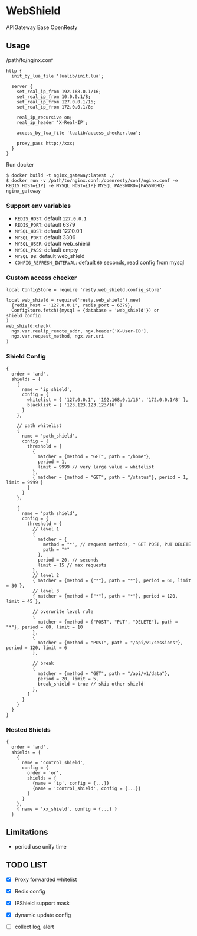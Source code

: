 WebShield
===========

APIGateway Base OpenResty 


## Usage

/path/to/nginx.conf

```
http {
  init_by_lua_file 'lualib/init.lua';

  server {
    set_real_ip_from 192.168.0.1/16;
    set_real_ip_from 10.0.0.1/8;
    set_real_ip_from 127.0.0.1/16;
    set_real_ip_from 172.0.0.1/8;

    real_ip_recursive on;
    real_ip_header 'X-Real-IP';

    access_by_lua_file 'lualib/access_checker.lua';

    proxy_pass http://xxx;
  }
}
```

Run docker

```
$ docker build -t nginx_gateway:latest ./ 
$ docker run -v /path/to/nginx.conf:/openresty/conf/nginx.conf -e REDIS_HOST={IP} -e MYSQL_HOST={IP} MYSQL_PASSWORD={PASSWORD} nginx_gateway
```


### Support env variables

* `REDIS_HOST`: default `127.0.0.1`
* `REDIS_PORT`: default 6379
* `MYSQL_HOST`: default 127.0.0.1
* `MYSQL_PORT`: default 3306
* `MYSQL_USER`: default web_shield
* `MYSQL_PASS`: default empty
* `MYSQL_DB`: default web_shield
* `CONFIG_REFRESH_INTERVAL`: default `60` seconds, read config from mysql


### Custom access checker

```
local ConfigStore = require 'resty.web_shield.config_store'

local web_shield = require('resty.web_shield').new(
  {redis_host = '127.0.0.1', redis_port = 6379},
  ConfigStore.fetch({mysql = {database = 'web_shield'}) or shield_config
)
web_shield:check(
  ngx.var.realip_remote_addr, ngx.header['X-User-ID'],
  ngx.var.request_method, ngx.var.uri
)
```


### Shield Config

```
{
  order = 'and',
  shields = {
    {
      name = 'ip_shield',
      config = {
        whitelist = { '127.0.0.1', '192.168.0.1/16', '172.0.0.1/8' },
        blacklist = { '123.123.123.123/16' }
      }
    },

    // path whitelist
    {
      name = 'path_shield',
      config = {
        threshold = {
          {
            matcher = {method = "GET", path = "/home"},
            period = 1,
            limit = 9999 // very large value ≈ whitelist
          },
          { matcher = {method = "GET", path = "/status"}, period = 1, limit = 9999 }
        }
      }
    },

    {
      name = 'path_shield',
      config = {
        threshold = {
          // level 1
          {
            matcher = {
              method = "*", // request methods, * GET POST, PUT DELETE
              path = "*"
            },
            period = 20, // seconds
            limit = 15 // max requests
          },
          // level 2
          { matcher = {method = {"*"}, path = "*"}, period = 60, limit = 30 },
          // level 3
          { matcher = {method = ["*"], path = "*"}, period = 120, limit = 45 },

          // overwrite level rule
          {
            matcher = {method = {"POST", "PUT", "DELETE"}, path = "*"}, period = 60, limit = 10
          },
          {
            matcher = {method = "POST", path = "/api/v1/sessions"}, period = 120, limit = 6
          },

          // break
          {
            matcher = {method = "GET", path = "/api/v1/data"},
            period = 20, limit = 5,
            break_shield = true // skip other shield
          },
        ]
      }
    }
  }
}
```


### Nested Shields

```
{
  order = 'and',
  shields = {
    {
      name = 'control_shield',
      config = {
        order = 'or',
        shields = {
          {name = 'ip', config = {...}}
          {name = 'control_shield', config = {...}}
        }
      }
    },
    { name = 'xx_shield', config = {...} }
  }
```

## Limitations

* period use unify time


## TODO LIST

- [x] Proxy forwarded whitelist
- [x] Redis config
- [x] IPShield support mask
- [x] dynamic update config
- [ ] collect log, alert

